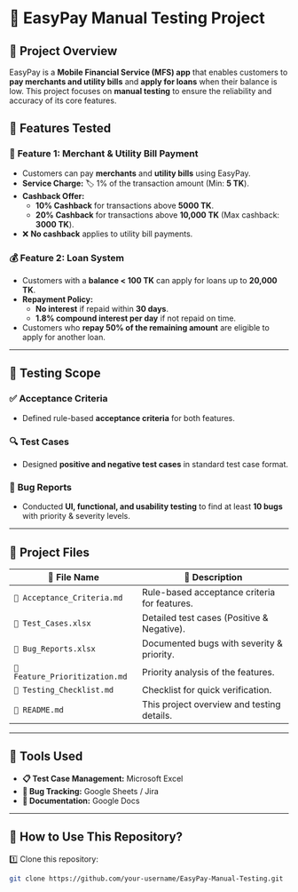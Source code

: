 # 📌 EasyPay Manual Testing Project  

## 📖 Project Overview  
EasyPay is a **Mobile Financial Service (MFS) app** that enables customers to **pay merchants and utility bills** and **apply for loans** when their balance is low. This project focuses on **manual testing** to ensure the reliability and accuracy of its core features.

## 🚀 Features Tested  

### 🏦 **Feature 1: Merchant & Utility Bill Payment**  
- Customers can pay **merchants** and **utility bills** using EasyPay.  
- **Service Charge:** 🏷️ 1% of the transaction amount (Min: **5 TK**).  
- **Cashback Offer:**  
  - **10% Cashback** for transactions above **5000 TK**.  
  - **20% Cashback** for transactions above **10,000 TK** (Max cashback: **3000 TK**).  
- ❌ **No cashback** applies to utility bill payments.  

### 💰 **Feature 2: Loan System**  
- Customers with a **balance < 100 TK** can apply for loans up to **20,000 TK**.  
- **Repayment Policy:**  
  - **No interest** if repaid within **30 days**.  
  - **1.8% compound interest per day** if not repaid on time.  
- Customers who **repay 50% of the remaining amount** are eligible to apply for another loan.  

---

## 📝 Testing Scope  

### ✅ **Acceptance Criteria**  
- Defined rule-based **acceptance criteria** for both features.  

### 🔍 **Test Cases**  
- Designed **positive and negative test cases** in standard test case format.  

### 🐞 **Bug Reports**  
- Conducted **UI, functional, and usability testing** to find at least **10 bugs** with priority & severity levels.  

---

## 📂 Project Files  

| 📁 File Name                | 📄 Description |
|----------------------------|------------------------------------------------|
| `📜 Acceptance_Criteria.md` | Rule-based acceptance criteria for features.  |
| `📜 Test_Cases.xlsx`       | Detailed test cases (Positive & Negative).    |
| `📜 Bug_Reports.xlsx`      | Documented bugs with severity & priority.     |
| `📜 Feature_Prioritization.md` | Priority analysis of the features.         |
| `📜 Testing_Checklist.md`  | Checklist for quick verification.             |
| `📜 README.md`             | This project overview and testing details.    |

---

## 🔧 Tools Used  
- **📋 Test Case Management:** Microsoft Excel  
- **🐞 Bug Tracking:** Google Sheets / Jira  
- **📄 Documentation:** Google Docs  

---

## 📌 How to Use This Repository?  
1️⃣ Clone this repository:  
   ```sh
   git clone https://github.com/your-username/EasyPay-Manual-Testing.git

